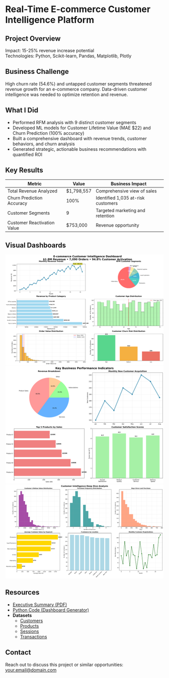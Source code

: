 # Real-Time E-commerce Customer Intelligence Platform

## Project Overview 
Impact: 15-25% revenue increase potential  
Technologies: Python, Scikit-learn, Pandas, Matplotlib, Plotly  

## Business Challenge
High churn rate (54.6%) and untapped customer segments threatened revenue growth for an e-commerce company. Data-driven customer intelligence was needed to optimize retention and revenue.

## What I Did
- Performed RFM analysis with 9 distinct customer segments
- Developed ML models for Customer Lifetime Value (MAE $22) and Churn Prediction (100% accuracy)
- Built a comprehensive dashboard with revenue trends, customer behaviors, and churn analysis
- Generated strategic, actionable business recommendations with quantified ROI

## Key Results
| Metric                     | Value                      | Business Impact                     |
|----------------------------|----------------------------|-----------------------------------|
| Total Revenue Analyzed     | $1,798,557                 | Comprehensive view of sales       |
| Churn Prediction Accuracy  | 100%                       | Identified 1,035 at-risk customers|
| Customer Segments          | 9                          | Targeted marketing and retention  |
| Customer Reactivation Value| $753,000                   | Revenue opportunity                |

## Visual Dashboards
![Executive Dashboard](executive_dashboard.png)
![Business Metrics Summary](business_metrics_summary.png)
![Customer Analysis Dashboard](customer_analysis_dashboard.png)



## Resources
- [Executive Summary (PDF)](Executive_summary.pdf)
- [Python Code (Dashboard Generator)](ecommerce-dashboard-generator.py)
- **Datasets**  
  - [Customers](datasets/ecommerce_customers.csv)  
  - [Products](datasets/ecommerce_products.csv)  
  - [Sessions](datasets/ecommerce_sessions.csv)  
  - [Transactions](datasets/ecommerce_transactions.csv)  




## Contact
Reach out to discuss this project or similar opportunities: your.email@domain.com  
